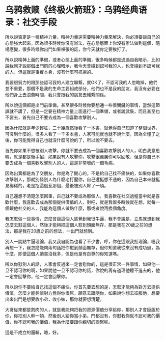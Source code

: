 # 乌鸦救赎《终极火箭班》：乌鸦经典语录：社交手段

所以說否定是一種精神力量，精神力量還需要精神力量來解決，你必須要讓自己的心態強大起來，因為很多時候你沒有辦法，在心態層面上你沒有辦法做到這個，隨場應變，很多時候你出門如果裸張的話，你今天就肯定要挨打了。

所以說精神上面的準備，或者心態上面的準備，很多時候都是通過自我暗示，比如說我剛才說那個出門前的心理暗示，我今天會碰到認可我的人，也會碰到不認可我的人，但這就是事實本身，沒有什麼可抗拒的。

我要很努力的跟那些認可我的人建立聯繫，就OK了，不認可我的人忽略掉，他們並不重要，那個不是我的生命主要組成部分，他們也不是我的朋友，我沒有必要在他們身上去浪費時間，我只會跟我的朋友去維繫關係。

所以說這個都是出門前準備，甚至很多時候你要想通一些很關鍵的事情，當然這節課就不講了，但是一定要在精神力量上面進行一個準備，或者說武裝，而且甚至也不要去，首先自己不要去成為一個喜歡攻擊別人。

因為什麼就是年少輕狂，二十幾歲然後看了一本書，就覺得自己知道了整個世界，可沒到什麼的，很多人看了一千多本書，人家可能就也就不說什麼，因為全懂了之後，你可能覺得自己也就沒什麼可說的了，所以說不要去。

首先你如果不想被別人攻擊，你就不要去成為一個喜歡攻擊別人的人，明白我意思嗎，就是都是後手招，如果說有人攻擊你，攻擊很嚴厲你可以回敬，但是你自己不要去成為一個喜歡攻擊別人的人，這是非常壞的一個毛病。

因為出賣都是為了交朋友，你是為了開心的，不是給自己找不痛快的，如果你喜歡攻擊別人，那就別怪別人為什麼老打壓你，自己還挺想不通的，因為自己本來就挺見稀稀的，老是招這個惹那個，最後被別人幹了一頓。

自己還想不清楚怎麼回事，自己就不要成為那個人，我喜歡在社交過程當中就是喜歡什麼，我喜歡去成為那個提供價值的人，對吧，就是我很多時候就在想，就每一個跟他社交的人，我能為這個人做點什麼，那或者說再換個角度。

我怎麼做一些事情，怎麼會讓這個人感覺到我很牛逼，我不會說是，立馬就想到我怎麼去懟這個人，然後才能夠把這個人懟到顏面無存，那是我在20歲之前的想法，那是我在20歲之前的想法，一出門就想到。

別人一說點牛逼理論，我又我自認為也看了不少書，哼，你在這跟我扯理論，嗯我再想一下，我怎麼能夠兩句話把你懟到顏面無存，但你知道我從來沒有成功過，為什麼，即便這個人讀書沒我多，但是他是有自尊的你知道嗎。

所以你懟別人的話，人家會反過來一定會懟你的，這是很正常一件事情，如果他一旦不認可你的啊，如果說他一旦不認可你的話，你說的再有道理他聽不進去的，他一定會回擊你，他一定會回擊你。

所以說你不要給自己找這個不痛快，你首先要去想的是，怎麼才能夠為對方去提供價值，怎麼才能夠讓對方覺得你很屌，願意去跟隨你，如果說你想去征服他，想要出來出門是想要收小弟，收小妹，那你就要想清楚。

大哥從來都是割肉的人，就是我能夠把我的資源價值分享給你，那別人才會臣服於你，你把別人幹一頓，然後別人給你當小弟，門都沒有，你懟我你就不認可我的價值，你不認可我的價值，我為什麼要跟你親切的聯繫呢。

這是不成立的邏輯，嗯，好。